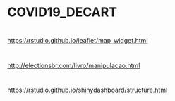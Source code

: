 # COVID19_DECART
#
https://rstudio.github.io/leaflet/map_widget.html
#
http://electionsbr.com/livro/manipulacao.html
#
https://rstudio.github.io/shinydashboard/structure.html
